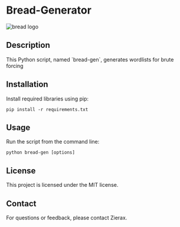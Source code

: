 # Bread-Generator

  <img src="bread.png" alt="bread logo">

  <h2>Description</h2>
  <p>This Python script, named `bread-gen`, generates wordlists for brute forcing</p>

  <h2>Installation</h2>
  <p>Install required libraries using pip:</p>
  <pre><code>pip install -r requirements.txt</code></pre>

  <h2>Usage</h2>
  <p>Run the script from the command line:</p>
  <pre><code>python bread-gen [options]</code></pre>


  <h2>License</h2>
  <p>This project is licensed under the MIT license.</p>

  <h2>Contact</h2>
  <p>For questions or feedback, please contact Zierax.</p>

</body>
</html>
